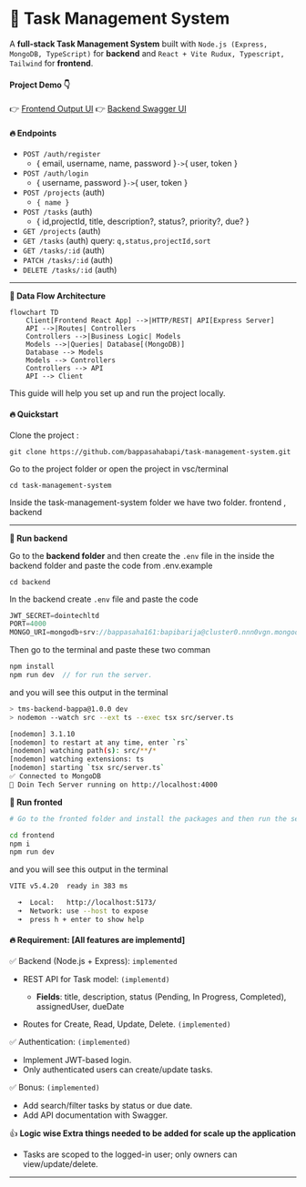 # 🚀 Task Management System

A **full-stack Task Management System** built with `Node.js (Express, MongoDB, TypeScript)` for **backend** and `React + Vite Rudux, Typescript, Tailwind` for **frontend**.  


#### Project Demo :point_down:

<!-- [![Project Demo](./images/dashboard.png)](https://drive.google.com/file/d/1rI5VBwwmZSq0UnRMKzwE9Uw9Jit_hf0v/view?usp=sharing) -->


👉 [Frontend Output UI](https://github.com/bappasahabapi/task-management-system/blob/main/fronted/Readme.md)
👉 [Backend Swagger UI](https://github.com/bappasahabapi/task-management-system/blob/main/fronted/Readme.md)


#### 🔥 Endpoints

- `POST /auth/register` 
    - { email, username, name, password }` -> `{ user, token }
- `POST /auth/login` 
    - { username, password }` -> `{ user, token }
- `POST /projects`  (auth) 
    - `{ name }`
- `POST /tasks` (auth) 
    - { id,projectId, title, description?, status?, priority?, due? }
- `GET /projects` (auth)
- `GET /tasks` (auth) query: `q,status,projectId,sort`
- `GET /tasks/:id` (auth)
- `PATCH /tasks/:id` (auth)
- `DELETE /tasks/:id` (auth)

---


**🔄 Data Flow Architecture**
```mermaid
flowchart TD
    Client[Frontend React App] -->|HTTP/REST| API[Express Server]
    API -->|Routes| Controllers
    Controllers -->|Business Logic| Models
    Models -->|Queries| Database[(MongoDB)]
    Database --> Models
    Models --> Controllers
    Controllers --> API
    API --> Client
```

This guide will help you set up and run the project locally.


#### 🔥 Quickstart

Clone the project :

    git clone https://github.com/bappasahabapi/task-management-system.git

Go to the project folder or open the project in vsc/terminal
    
    cd task-management-system

Inside the task-management-system folder we have two folder. frontend , backend

---

**🔲 Run backend**


Go to the **backend folder** and then create the `.env` file in the inside the backend folder and paste the code from .env.example

    cd backend
  
In the backend create  `.env` file and  paste the code
```ts
JWT_SECRET=dointechltd
PORT=4000
MONGO_URI=mongodb+srv://bappasaha161:bapibarija@cluster0.nnn0vgn.mongodb.net/doinTech?retryWrites=true&w=majority&appName=Cluster0

```
Then go to the terminal and paste these two comman
```ts
npm install
npm run dev  // for run the server.

```
and you will see this output in the terminal

```bash
> tms-backend-bappa@1.0.0 dev
> nodemon --watch src --ext ts --exec tsx src/server.ts

[nodemon] 3.1.10
[nodemon] to restart at any time, enter `rs`
[nodemon] watching path(s): src/**/*
[nodemon] watching extensions: ts
[nodemon] starting `tsx src/server.ts`
✅ Connected to MongoDB
🚀 Doin Tech Server running on http://localhost:4000
```

**🔲 Run fronted**

```bash
# Go to the fronted folder and install the packages and then run the server

cd frontend
npm i
npm run dev

```

and you will see this output in the terminal
```bash
VITE v5.4.20  ready in 383 ms

  ➜  Local:   http://localhost:5173/
  ➜  Network: use --host to expose
  ➜  press h + enter to show help

```



#### 🔥 Requirement: [All features are implementd]

✅  Backend (Node.js + Express): `implemented`

- REST API for Task model: `(implementd)`
    - **Fields**: title, description, status (Pending, In Progress, Completed),
assignedUser, dueDate

- Routes for Create, Read, Update, Delete. `(implemented)`


✅ Authentication: `(implemented)`

- Implement JWT-based login.
-  Only authenticated users can create/update tasks.

✅ Bonus: `(implemented)`

- Add search/filter tasks by status or due date.
- Add API documentation with Swagger.


👍 **Logic wise Extra things needed to be added for scale up the application**

- Tasks are scoped to the logged-in user; only owners can view/update/delete.

---

<!-- ### Step By Step executation for Backend:

👉 [Step By Step executation:](https://github.com/bappasahabapi/task-management-system/blob/main/backend/Readme.md) 

### Step By Step executation for Fronted:

👉 [Step By Step executation:](https://github.com/bappasahabapi/task-management-system/blob/main/fronted/Readme.md)  -->

